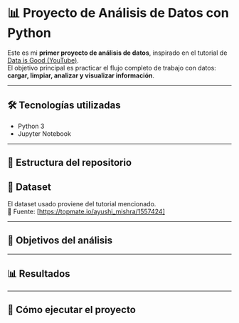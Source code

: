 # 📊 Proyecto de Análisis de Datos con Python

Este es mi **primer proyecto de análisis de datos**, inspirado en el tutorial de [Data is Good (YouTube)](https://www.youtube.com/watch?v=nmCfNHjfgEY).  
El objetivo principal es practicar el flujo completo de trabajo con datos: **cargar, limpiar, analizar y visualizar información**.

---

## 🛠️ Tecnologías utilizadas
- Python 3
- Jupyter Notebook

---

## 📂 Estructura del repositorio



## 📑 Dataset
El dataset usado proviene del tutorial mencionado.  
🔗 Fuente: [https://topmate.io/ayushi_mishra/1557424]

---

## 🔎 Objetivos del análisis


---

## 📊 Resultados



---

## 🚀 Cómo ejecutar el proyecto
